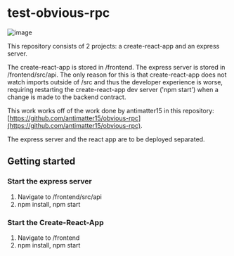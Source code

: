 # test-obvious-rpc

![image](https://user-images.githubusercontent.com/35609369/187830657-9902f51e-bfdc-4b7a-809e-10420ade84d0.png)

This repository consists of 2 projects: a create-react-app and an express server. 

The create-react-app is stored in /frontend. The express server is stored in /frontend/src/api. The only reason for this is that create-react-app does not watch imports outside of /src and thus the developer experience is worse, requiring restarting the create-react-app dev server ('npm start') when a change is made to the backend contract. 

This work works off of the work done by antimatter15 in this repository: [https://github.com/antimatter15/obvious-rpc](https://github.com/antimatter15/obvious-rpc). 

The express server and the react app are to be deployed separated. 

## Getting started

### Start the express server

1. Navigate to /frontend/src/api
2. npm install, npm start

### Start the Create-React-App

1. Navigate to /frontend
2. npm install, npm start

